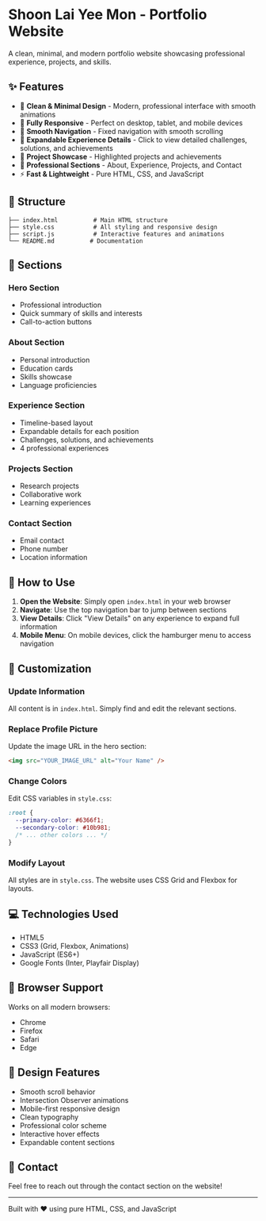 # Shoon Lai Yee Mon - Portfolio Website

A clean, minimal, and modern portfolio website showcasing professional experience, projects, and skills.

## ✨ Features

- 🎨 **Clean & Minimal Design** - Modern, professional interface with smooth animations
- 📱 **Fully Responsive** - Perfect on desktop, tablet, and mobile devices
- 🚀 **Smooth Navigation** - Fixed navigation with smooth scrolling
- 📖 **Expandable Experience Details** - Click to view detailed challenges, solutions, and achievements
- 🎯 **Project Showcase** - Highlighted projects and achievements
- 💼 **Professional Sections** - About, Experience, Projects, and Contact
- ⚡ **Fast & Lightweight** - Pure HTML, CSS, and JavaScript

## 📂 Structure

```
├── index.html          # Main HTML structure
├── style.css           # All styling and responsive design
├── script.js           # Interactive features and animations
└── README.md          # Documentation
```

## 🎨 Sections

### Hero Section

- Professional introduction
- Quick summary of skills and interests
- Call-to-action buttons

### About Section

- Personal introduction
- Education cards
- Skills showcase
- Language proficiencies

### Experience Section

- Timeline-based layout
- Expandable details for each position
- Challenges, solutions, and achievements
- 4 professional experiences

### Projects Section

- Research projects
- Collaborative work
- Learning experiences

### Contact Section

- Email contact
- Phone number
- Location information

## 🚀 How to Use

1. **Open the Website**: Simply open `index.html` in your web browser
2. **Navigate**: Use the top navigation bar to jump between sections
3. **View Details**: Click "View Details" on any experience to expand full information
4. **Mobile Menu**: On mobile devices, click the hamburger menu to access navigation

## 🎯 Customization

### Update Information

All content is in `index.html`. Simply find and edit the relevant sections.

### Replace Profile Picture

Update the image URL in the hero section:

```html
<img src="YOUR_IMAGE_URL" alt="Your Name" />
```

### Change Colors

Edit CSS variables in `style.css`:

```css
:root {
  --primary-color: #6366f1;
  --secondary-color: #10b981;
  /* ... other colors ... */
}
```

### Modify Layout

All styles are in `style.css`. The website uses CSS Grid and Flexbox for layouts.

## 💻 Technologies Used

- HTML5
- CSS3 (Grid, Flexbox, Animations)
- JavaScript (ES6+)
- Google Fonts (Inter, Playfair Display)

## 📱 Browser Support

Works on all modern browsers:

- Chrome
- Firefox
- Safari
- Edge

## 🎨 Design Features

- Smooth scroll behavior
- Intersection Observer animations
- Mobile-first responsive design
- Clean typography
- Professional color scheme
- Interactive hover effects
- Expandable content sections

## 📧 Contact

Feel free to reach out through the contact section on the website!

---

Built with ❤️ using pure HTML, CSS, and JavaScript
